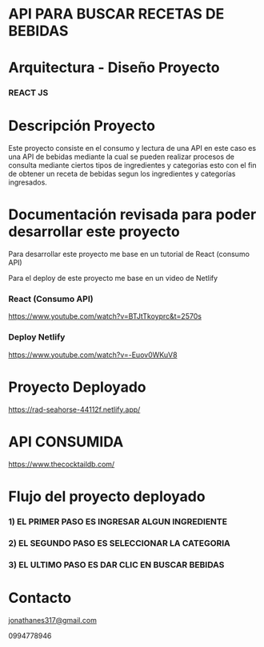# API PARA BUSCAR RECETAS DE BEBIDAS

# Arquitectura - Diseño Proyecto

### REACT JS

# Descripción Proyecto

Este proyecto consiste en el consumo y lectura de una API en este caso es una API de bebidas mediante
la cual se pueden realizar procesos de consulta mediante ciertos tipos de ingredientes y categorias esto
con el fin de obtener un receta de bebidas segun los ingredientes y categorías ingresados.

# Documentación revisada para poder desarrollar este proyecto

Para desarrollar este proyecto me base en un tutorial de React (consumo API)

Para el deploy de este proyecto me base en un video de Netlify

### React (Consumo API)
https://www.youtube.com/watch?v=BTJtTkoyprc&t=2570s

### Deploy Netlify
https://www.youtube.com/watch?v=-Euov0WKuV8

# Proyecto Deployado

https://rad-seahorse-44112f.netlify.app/

# API CONSUMIDA

https://www.thecocktaildb.com/

# Flujo del proyecto deployado

### 1) EL PRIMER PASO ES INGRESAR ALGUN INGREDIENTE

### 2) EL SEGUNDO PASO ES SELECCIONAR LA CATEGORIA

### 3) EL ULTIMO PASO ES DAR CLIC EN BUSCAR BEBIDAS

# Contacto
jonathanes317@gmail.com

0994778946
